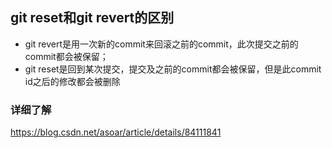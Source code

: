 ## git reset和git revert的区别

- git revert是用一次新的commit来回滚之前的commit，此次提交之前的commit都会被保留；
- git reset是回到某次提交，提交及之前的commit都会被保留，但是此commit id之后的修改都会被删除

### 详细了解

https://blog.csdn.net/asoar/article/details/84111841